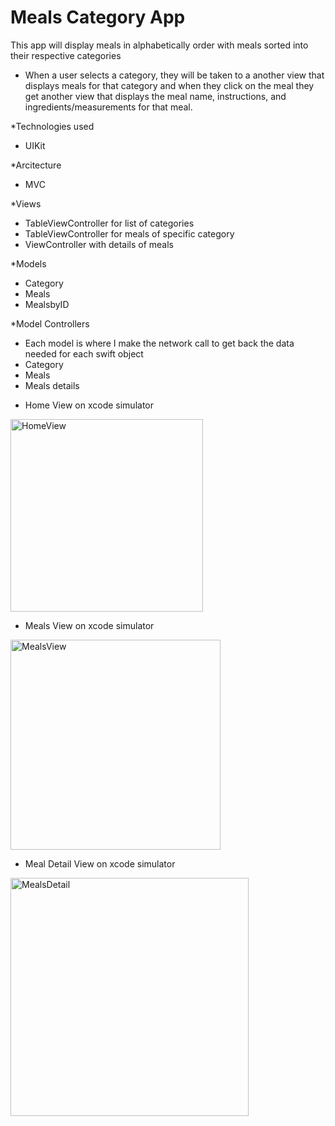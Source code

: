 # Meals Category App

This app will display meals in alphabetically order with meals sorted into their respective categories
- When a user selects a category, they will be taken to a another view that displays meals for that category and when they click on the meal they get another view that displays the meal name, instructions, and ingredients/measurements for that meal.

*Technologies used
  - UIKit

*Arcitecture
  - MVC 

*Views
  - TableViewController for list of categories
  - TableViewController for meals of specific category
  - ViewController with details of meals

*Models
  - Category
  - Meals
  - MealsbyID

*Model Controllers
 - Each model is where I make the network call to get back the data needed for each swift object
  - Category
  -  Meals
  -  Meals details




* Home View on xcode simulator
<img width="308" alt="HomeView" src="https://user-images.githubusercontent.com/73010002/194144996-464c14e9-5930-4f7b-abdb-8eb7cfc1ff58.png">




* Meals View on xcode simulator
<img width="336" alt="MealsView" src="https://user-images.githubusercontent.com/73010002/194145376-70062231-8d98-4dc4-b967-17139813db4a.png">




* Meal Detail View on xcode simulator
<img width="381" alt="MealsDetail" src="https://user-images.githubusercontent.com/73010002/194145440-a7fa148c-b936-4dd8-98ee-cce2e875e2fa.png">

